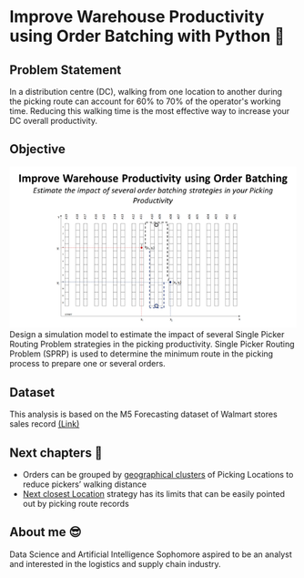# Improve Warehouse Productivity using Order Batching with Python 🚀


## Problem Statement
In a distribution centre (DC), walking from one location to another during the picking route can account for 60% to 70% of the operator's working time.
Reducing this walking time is the most effective way to increase your DC overall productivity.

## Objective
![](order_batching1.png)
Design a simulation model to estimate the impact of several Single Picker Routing Problem strategies in the picking productivity.
Single Picker Routing Problem (SPRP) is used to determine the minimum route in the picking process to prepare one or several orders.

## Dataset
This analysis is based on the M5 Forecasting dataset of Walmart stores sales record [(Link)](https://www.kaggle.com/c/m5-forecasting-accuracy)

## Next chapters 👣
- Orders can be grouped by [geographical clusters]() of Picking Locations to reduce pickers’ walking distance
- [Next closest Location]() strategy has its limits that can be easily pointed out by picking route records

## About me 😎
Data Science and Artificial Intelligence Sophomore aspired to be an analyst and interested in the logistics and supply chain industry.
